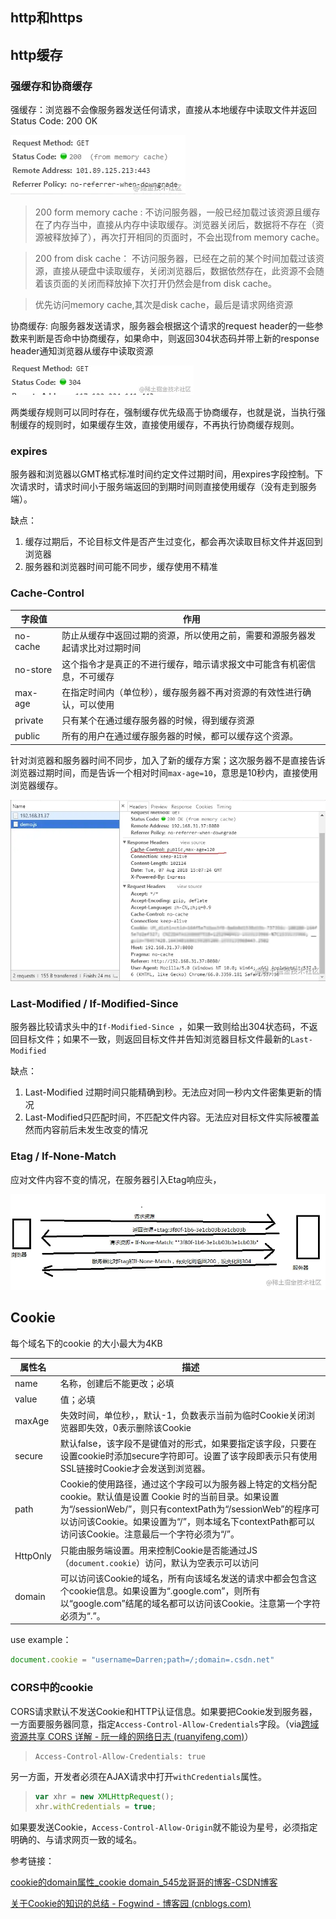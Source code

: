 ## http和https



## http缓存

### 强缓存和协商缓存

强缓存：浏览器不会像服务器发送任何请求，直接从本地缓存中读取文件并返回Status Code: 200 OK

![img](http.assets/16a8bdbc4b9c8720~tplv-t2oaga2asx-watermark.awebp)

> 200 form memory cache : 不访问服务器，一般已经加载过该资源且缓存在了内存当中，直接从内存中读取缓存。浏览器关闭后，数据将不存在（资源被释放掉了），再次打开相同的页面时，不会出现from memory cache。

> 200 from disk cache： 不访问服务器，已经在之前的某个时间加载过该资源，直接从硬盘中读取缓存，关闭浏览器后，数据依然存在，此资源不会随着该页面的关闭而释放掉下次打开仍然会是from disk cache。

> 优先访问memory cache,其次是disk cache，最后是请求网络资源

协商缓存: 向服务器发送请求，服务器会根据这个请求的request header的一些参数来判断是否命中协商缓存，如果命中，则返回304状态码并带上新的response header通知浏览器从缓存中读取资源

![img](http.assets/16a8bc3172e3a167~tplv-t2oaga2asx-watermark.awebp)

两类缓存规则可以同时存在，强制缓存优先级高于协商缓存，也就是说，当执行强制缓存的规则时，如果缓存生效，直接使用缓存，不再执行协商缓存规则。



### expires

服务器和浏览器以GMT格式标准时间约定文件过期时间，用expires字段控制。下次请求时，请求时间小于服务端返回的到期时间则直接使用缓存（没有走到服务端）。

缺点：

1. 缓存过期后，不论目标文件是否产生过变化，都会再次读取目标文件并返回到浏览器
2. 服务器和浏览器时间可能不同步，缓存使用不精准

### Cache-Control

| 字段值   | 作用                                                         |
| -------- | ------------------------------------------------------------ |
| no-cache | 防止从缓存中返回过期的资源，所以使用之前，需要和源服务器发起请求比对过期时间 |
| no-store | 这个指令才是真正的不进行缓存，暗示请求报文中可能含有机密信息，不可缓存 |
| max-age  | 在指定时间内（单位秒），缓存服务器不再对资源的有效性进行确认，可以使用 |
| private  | 只有某个在通过缓存服务器的时候，得到缓存资源                 |
| public   | 所有的用户在通过缓存服务器的时候，都可以缓存这个资源。       |

针对浏览器和服务器时间不同步，加入了新的缓存方案；这次服务器不是直接告诉浏览器过期时间，而是告诉一个相对时间`max-age=10`，意思是10秒内，直接使用浏览器缓存。

![cache-control](http.assets/16531214de157f88~tplv-t2oaga2asx-watermark.awebp)

### Last-Modified / If-Modified-Since 

服务器比较请求头中的`If-Modified-Since `，如果一致则给出304状态码，不返回目标文件；如果不一致，则返回目标文件并告知浏览器目标文件最新的`Last-Modified`

缺点：

1. Last-Modified 过期时间只能精确到秒。无法应对同一秒内文件密集更新的情况
2. Last-Modified只匹配时间，不匹配文件内容。无法应对目标文件实际被覆盖然而内容前后未发生改变的情况

### Etag / If-None-Match

应对文件内容不变的情况，在服务器引入Etag响应头，

![img](http.assets/16a8c60fb0ef49f0~tplv-t2oaga2asx-watermark.awebp)

## Cookie

每个域名下的cookie 的大小最大为4KB

| 属性名   | 描述                                                         |
| -------- | ------------------------------------------------------------ |
| name     | 名称，创建后不能更改；必填                                   |
| value    | 值；必填                                                     |
| maxAge   | 失效时间，单位秒，，默认-1，负数表示当前为临时Cookie关闭浏览器即失效，0表示删除该Cookie |
| secure   | 默认false，该字段不是键值对的形式，如果要指定该字段，只要在设置cookie时添加secure字符即可。设置了该字段即表示只有使用SSL链接时Cookie才会发送到浏览器。 |
| path     | Cookie的使用路径，通过这个字段可以为服务器上特定的文档分配cookie。默认值是设置 Cookie 时的当前目录。如果设置为“/sessionWeb/”，则只有contextPath为“/sessionWeb”的程序可以访问该Cookie。如果设置为“/”，则本域名下contextPath都可以访问该Cookie。注意最后一个字符必须为“/”。 |
| HttpOnly | 只能由服务端设置。用来控制Cookie是否能通过JS（`document.cookie`）访问，默认为空表示可以访问 |
| domain   | 可以访问该Cookie的域名，所有向该域名发送的请求中都会包含这个cookie信息。如果设置为“.google.com”，则所有以“google.com”结尾的域名都可以访问该Cookie。注意第一个字符必须为“.”。 |

use example：

```js
document.cookie = "username=Darren;path=/;domain=.csdn.net"
```

### CORS中的cookie

CORS请求默认不发送Cookie和HTTP认证信息。如果要把Cookie发到服务器，一方面要服务器同意，指定`Access-Control-Allow-Credentials`字段。（via[跨域资源共享 CORS 详解 - 阮一峰的网络日志 (ruanyifeng.com)](http://www.ruanyifeng.com/blog/2016/04/cors.html)）

> ```http
> Access-Control-Allow-Credentials: true
> ```

另一方面，开发者必须在AJAX请求中打开`withCredentials`属性。

> ```javascript
> var xhr = new XMLHttpRequest();
> xhr.withCredentials = true;
> ```

如果要发送Cookie，`Access-Control-Allow-Origin`就不能设为星号，必须指定明确的、与请求网页一致的域名。

参考链接：

[cookie的domain属性_cookie domain_545龙哥哥的博客-CSDN博客](https://blog.csdn.net/longgege001/article/details/81274088)

[关于Cookie的知识的总结 - Fogwind - 博客园 (cnblogs.com)](https://www.cnblogs.com/fogwind/p/6890159.html)
